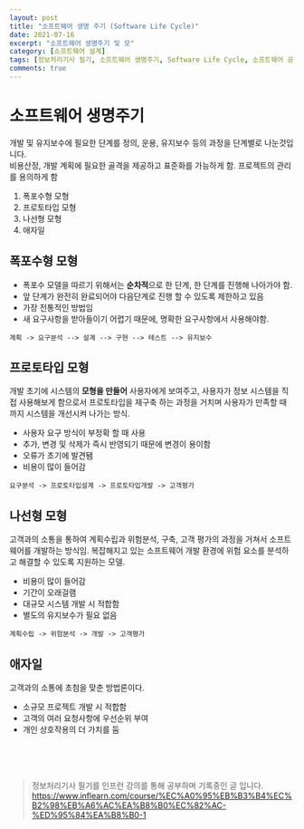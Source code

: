 ```yaml
---
layout: post
title: "소프트웨어 생명 주기 (Software Life Cycle)"
date: 2021-07-16
excerpt: "소프트웨어 생명주기 및 모"
category: [소프트웨어 설계]
tags: [정보처리기사 필기, 소프트웨어 생명주기, Software Life Cycle, 소프트웨어 공학]
comments: true
---
```


# 소프트웨어 생명주기
개발 및 유지보수에 필요한 단계를 정의, 운용, 유지보수 등의 과정을 단계별로 나눈것입니다.  
비용산정, 개발 계획에 필요한 골격을 제공하고 표준화를 가능하게 함.
프로젝트의 관리를 용의하게 함

1. 폭포수형 모형
2. 프로토타입 모형
3. 나선형 모형
4. 애자일


##  폭포수형 모형
- 폭포수 모델을 따르기 위해서는 **순차적**으로 한 단계, 한 단계를 진행해 나아가야 함.
- 앞 단계가 완전히 완료되어야 다음단계로 진행 할 수 있도록 제한하고 있음
- 가장 전통적인 방법임
- 새 요구사항을 받아들이기 어렵기 때문에, 명확한 요구사항에서 사용해야함.

 ```mermaid
계획 -> 요구분석 --> 설계 --> 구현 --> 테스트 --> 유지보수  
```

## 프로토타입 모형
개발 초기에 시스템의 **모형을 만들어** 사용자에게 보여주고, 사용자가 정보 시스템을 직접 사용해보게 함으로서 프로토타입을 재구축 하는 과정을 거치며 사용자가 만족할 때 까지 시스템을 개선시켜 나가는 방식.

- 사용자 요구 방식이 부정확 할 때 사용
- 추가, 변경 및 삭제가 즉시 반영되기 때문에 변경이 용이함
- 오류가 초기에 발견됌
- 비용이 많이 들어감

 ```mermaid
요구분석 -> 프로토타입설계 -> 프로토타입개발 -> 고객평가
```

## 나선형 모형
고객과의 소통을 통하여 계획수립과 위험분석, 구축, 고객 평가의 과정을 거쳐서 소프트웨어를 개발하는 방식임. 복잡해지고 있는 소프트웨어 개발 환경에 위험 요소를 분석하고 해결할 수 있도록 지원하는 모델.

- 비용이 많이 들어감
- 기간이 오래걸램
- 대규모 시스템 개발 시 적합함
- 별도의 유지보수가 필요 없음

 ```mermaid
 계획수립 -> 위험분석 -> 개발 -> 고객평가
```

## 애자일
고객과의 소통에 초첨을 맞춘 방법론이다.

- 소규모 프로젝트 개발 시 적합함
- 고객의 여러 요청사항에 우선순위 부여
- 개인 상호작용의 더 가치를 둠


<br>
<br>
<br>

> 정보처리기사 필기를 인프런 강의를 통해 공부하며 기록중인 글 입니다. <br> https://www.inflearn.com/course/%EC%A0%95%EB%B3%B4%EC%B2%98%EB%A6%AC%EA%B8%B0%EC%82%AC-%ED%95%84%EA%B8%B0-1
